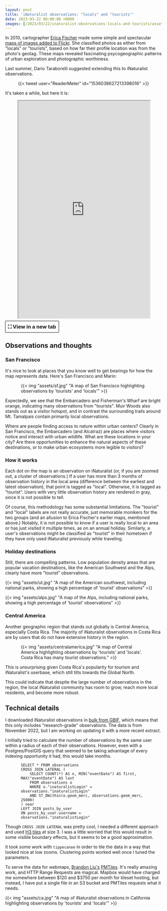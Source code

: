 ```yaml
---
layout: post
title: 'iNaturalist observations: "locals" and "tourists"'
date: 2023-03-22 00:00:00 +0000
images: [/2023/03/22/inaturalist-observations-locals-and-tourists/assets/sf_hu7fba9da1679ce4a56c592454604cb9c1_692694_1800x1800_fit_q75_box.jpg]
---
```


In 2010, cartographer <a href="https://twitter.com/enf/" target="_blank">Erica Fischer</a> made some simple and spectacular <a href="https://www.flickr.com/photos/walkingsf/albums/72157624209158632/" target="_blank">maps of images added to Flickr</a>. She classified photos as either from "locals" or "tourists", based on how far their profile location was from the photo's geotag. These maps revealed fascinating psycogeographic patterns of urban exploration and photographic worthiness.

Last summer, Dario Taraborelli suggested extending this to iNaturalist observations.

<div style="display: flex; justify-content: center">
{{< tweet user="ReaderMeter" id="1536038627213398016" >}}
</div>

It's taken a while, but here it is:

<figure>
<iframe src="https://subject.space/projects-static/inaturalist/" width="100%" height="700px"></iframe>
</figure>

<a href="https://subject.space/projects-static/inaturalist" target="_blank">
<h3 style="text-align: center; margin-top: -0.5em; margin-bottom: 0em; border: 1px solid black; border-radius: 2px; padding: 8px; display: inline-block;">⛶ View in a new tab</h2></a>


## Observations and thoughts

### San Francisco

It's nice to look at places that you know well to get bearings for how the map represents data. Here's San Francisco and Marin:

<div style="width: 80%; margin-left: auto; margin-right: auto;">

{{< img "assets/sf.jpg" "A map of San Francisco highlighting observations by 'tourists' and 'locals'" >}}

</div>

Expectedly, we see that the Embarcadero and Fisherman's Wharf are bright orange, indicating many observations from "tourists". Muir Woods also stands out as a visitor hotspot, and in contrast the surrounding trails around Mt. Tamalpais contain primarily local observations.

Where are people finding access to nature within urban centers? Clearly in San Francisco, the Embarcadero (and Alcatraz) are places where visitors notice and interact with urban wildlife. What are these locations in your city? Are there opportunities to enhance the natural aspects of these destinations, or to make urban ecosystems more legible to visitors?

### How it works

Each dot on the map is an observation on iNaturalist (or, if you are zoomed out, a cluster of observations.) If a user has more than 3 months of observation history in the local area (difference between the earliest and latest observation), that point is tagged as "local". Otherwise, it is tagged as "tourist". Users with very little observation history are rendered in gray, since it is not possible to tell.

Of course, this methodology has some substantial limitations. The "tourist" and "local" labels are not really accurate, just memorable monikers for the two groups (and an allusion to Erica Fischer's earlier maps, mentioned above.) Notably, it is not possible to know if a user is really local to an area or has just visited it multiple times, as on an annual holiday. Similarly, a user's observations might be classified as "tourist" in their hometown if they have only used iNaturalist previously while traveling.

### Holiday destinations

Still, there are compelling patterns. Low population density areas that are popular vacation destinations, like the American Southwest and the Alps, clearly have more "tourist" observations.

<div class="multi">
{{< img "assets/ut.jpg" "A map of the American southwest, including national parks, showing a high percentage of 'tourist' observations" >}}

{{< img "assets/alps.jpg" "A map of the Alps, including national parks, showing a high percentage of 'tourist' observations" >}}

</div>

### Central America

Another geographic region that stands out globally is Central America, especially Costa Rica. The majority of iNaturalist observations in Costa Rica are by users that do not have extensive history in the region.

<div style="width: 80%; margin-left: auto; margin-right: auto;">

{{< img "assets/centralamerica.jpg" "A map of Central America highlighting observations by 'tourists' and 'locals'. Costa Rica has many tourist observations." >}}

</div>

This is unsurprising given Costa Rica's popularity for tourism and iNaturalist's userbase, which still tilts towards the Global North.

This could indicate that despite the large number of observations in the region, the local iNaturalist community has room to grow, reach more local residents, and become more robust.

## Technical details

I downloaded iNaturalist observations in <a href="https://www.gbif.org/dataset/50c9509d-22c7-4a22-a47d-8c48425ef4a7" target="_blank">bulk from GBIF</a>, which means that this only includes "research-grade" observations. The data is from November 2022, but I am working on updating it with a more recent extract.

I initially tried to calculate the number of observations by the same user within a radius of each of their observations. However, even with a Postgres/PostGIS query that seemed to be taking advantage of every indexing opportunity it had, this would take months.

<div style="width: 80%; margin-left: auto; margin-right: auto;">

```
SELECT * FROM observations
CROSS JOIN LATERAL (
    SELECT COUNT(*) AS n, MIN("eventDate") AS first, MAX("eventDate") AS last
    FROM observations o
    WHERE o."inaturalistLogin" = observations."inaturalistLogin"
    AND ST_DWithin(o.geom_merc, observations.geom_merc, 25000)
) near
LEFT JOIN posts_by_user
ON posts_by_user.username = observations."inaturalistLogin"
```

</div>

Though `CROSS JOIN LATERAL` was pretty cool, I needed a different approach and used <a href="https://wolf-h3-viewer.glitch.me/" target="_blank">H3 tiles</a> at size 3. I was a little worried that this would result in some visible boundary effects, but it seems to be a good approximation.

It took some work with `tippecanoe` in order to tile the data in a way that looked nice at low zooms. Clustering points worked well once I tuned the parameters.

To serve the data for webmaps, <a href="https://bdon.org/" target="_blank">Brandon Liu's</a> <a href="https://github.com/protomaps/PMTiles" target="_blank">PMTiles</a>. It's really amazing work, and HTTP Range Requests are magical. Mapbox would have charged me somewhere between $120 and $3750 per month for tileset hosting, but instead, I have put a single file in an S3 bucket and PMTiles requests what it needs.

{{< img "assets/ca.jpg" "A map of iNaturalist observations in California highlighting observations by 'tourists' and 'locals'" >}}
